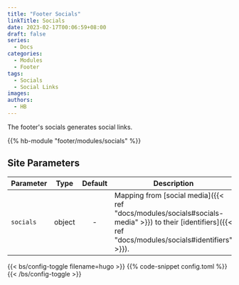 ```yaml
---
title: "Footer Socials"
linkTitle: Socials
date: 2023-02-17T00:06:59+08:00
draft: false
series:
  - Docs
categories:
  - Modules
  - Footer
tags:
  - Socials
  - Social Links
images:
authors:
  - HB
---
```


The footer's socials generates social links.

<!--more-->

{{% hb-module "footer/modules/socials" %}}

## Site Parameters

| Parameter |  Type  | Default | Description                                     |
| --------- | :----: | :-----: | ----------------------------------------------- |
| `socials` | object |    -    | Mapping from [social media]({{< ref "docs/modules/socials#socials-media" >}}) to their [identifiers]({{< ref "docs/modules/socials#identifiers" >}}). |

{{< bs/config-toggle filename=hugo >}}
{{% code-snippet config.toml %}}
{{< /bs/config-toggle >}}
